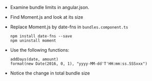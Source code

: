 - Examine bundle limits in angular.json. 

- Find Moment.js and look at its size

- Replace Moment.js by date-fns in `bundles.component.ts`

  ```
  npm install date-fns --save
  npm uninstall moment
  ```

- Use the following functions:

  ```
  addDays(date, amount)
  format(new Date(2016, 0, 1), "yyyy-MM-dd'T'HH:mm:ss.SSSxxx")
  ```

- Notice the change in total bundle size